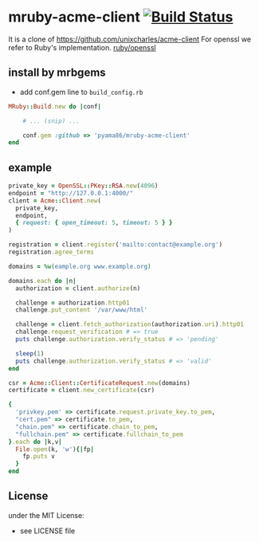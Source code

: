 # mruby-acme-client   [![Build Status](https://travis-ci.org/pyama86/mruby-acme-client.svg?branch=master)](https://travis-ci.org/pyama86/mruby-acme-client)
It is a clone of https://github.com/unixcharles/acme-client
For openssl we refer to Ruby's implementation. [ruby/openssl](https://github.com/ruby/openssl)
## install by mrbgems
- add conf.gem line to `build_config.rb`

```ruby
MRuby::Build.new do |conf|

    # ... (snip) ...

    conf.gem :github => 'pyama86/mruby-acme-client'
end
```
## example
```ruby
private_key = OpenSSL::PKey::RSA.new(4096)
endpoint = "http://127.0.0.1:4000/"
client = Acme::Client.new(
  private_key,
  endpoint,
  { request: { open_timeout: 5, timeout: 5 } }
)

registration = client.register('mailto:contact@example.org')
registration.agree_terms

domains = %w(eample.org www.example.org)

domains.each do |n|
  authorization = client.authorize(n)

  challenge = authorization.http01
  challenge.put_content '/var/www/html'

  challenge = client.fetch_authorization(authorization.uri).http01
  challenge.request_verification # => true
  puts challenge.authorization.verify_status # => 'pending'

  sleep(1)
  puts challenge.authorization.verify_status # => 'valid'
end

csr = Acme::Client::CertificateRequest.new(domains)
certificate = client.new_certificate(csr)

{
  'privkey.pem' => certificate.request.private_key.to_pem,
  "cert.pem" => certificate.to_pem,
  "chain.pem" => certificate.chain_to_pem,
  "fullchain.pem" => certificate.fullchain_to_pem
}.each do |k,v|
  File.open(k, 'w'){|fp|
    fp.puts v
  }
end
```

## License
under the MIT License:
- see LICENSE file
